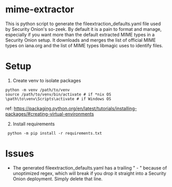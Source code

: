# mime-extractor
This is python script to generate the fileextraction_defaults.yaml file used by Security Onion's so-zeek. By default it is a pain to format and manage, especially if you want more than the default extracted MIME types in a Security Onion setup. It downloads and merges the list of official MIME types on iana.org and the list of MIME types libmagic uses to identify files. 

# Setup
1. Create venv to isolate packages
```
python -m venv /path/to/venv
source /path/to/venv/bin/activate # if *nix OS
\path\to\venv\Scripts\activate # if Windows OS
```
ref: https://packaging.python.org/en/latest/tutorials/installing-packages/#creating-virtual-environments

2. Install requirements
```
 python -m pip install -r requirements.txt
 ```

# Issues
- The generated fileextraction_defaults.yaml has a trailing "      - " because of unoptimized regex, which will break if you drop it straight into a Security Onion deployment. Simply delete that line.